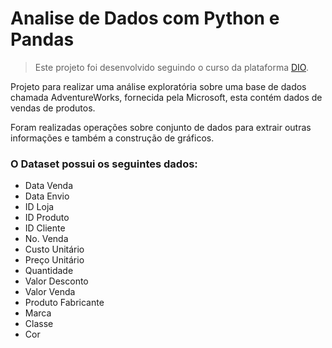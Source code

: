 # Analise de Dados com Python e Pandas
> Este projeto foi desenvolvido seguindo o curso da plataforma [DIO](https://web.dio.me/).

Projeto para realizar uma análise exploratória sobre uma base de dados chamada AdventureWorks, fornecida pela Microsoft, esta contém dados de vendas de produtos. 

Foram realizadas operações sobre conjunto de dados para extrair outras informações e também a construção de gráficos. 

### O Dataset possui os seguintes dados:
- Data Venda
- Data Envio
- ID Loja
- ID Produto
- ID Cliente
- No. Venda
- Custo Unitário
- Preço Unitário
- Quantidade
- Valor Desconto
- Valor Venda
- Produto	Fabricante
- Marca
- Classe
- Cor

